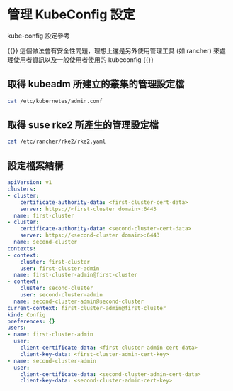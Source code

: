 # 管理 KubeConfig 設定


kube-config 設定參考

<!--more-->

{{<admonition warning >}}
這個做法會有安全性問題，理想上還是另外使用管理工具 (如 rancher) 來處理使用者資訊以及一般使用者使用的 kubeconfig
{{</admonition >}}

## 取得 kubeadm 所建立的叢集的管理設定檔

```bash
cat /etc/kubernetes/admin.conf
```

## 取得 suse rke2 所產生的管理設定檔

```bash
cat /etc/rancher/rke2/rke2.yaml
```

## 設定檔案結構

```yaml
apiVersion: v1
clusters:
- cluster:
    certificate-authority-data: <first-cluster-cert-data>
    server: https://<first-cluster domain>:6443
  name: first-cluster
- cluster:
    certificate-authority-data: <second-cluster-cert-data>
    server: https://<second-cluster domain>:6443
  name: second-cluster
contexts:
- context:
    cluster: first-cluster
    user: first-cluster-admin
  name: first-cluster-admin@first-cluster
- context:
    cluster: second-cluster
    user: second-cluster-admin
  name: second-cluster-admin@second-cluster
current-context: first-cluster-admin@first-cluster
kind: Config
preferences: {}
users:
- name: first-cluster-admin
  user:
    client-certificate-data: <first-cluster-admin-cert-data>
    client-key-data: <first-cluster-admin-cert-key>
- name: second-cluster-admin
  user:
    client-certificate-data: <second-cluster-admin-cert-data>
    client-key-data: <second-cluster-admin-cert-key>
```

